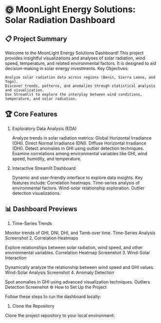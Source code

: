 # 🌞 MoonLight Energy Solutions: Solar Radiation Dashboard
## 📋 Project Summary

Welcome to the MoonLight Energy Solutions Dashboard! This project provides insightful visualizations and analyses of solar radiation, wind speed, temperature, and related environmental factors. It is designed to aid decision-making in solar energy investments.
Key Objectives:

    Analyze solar radiation data across regions (Benin, Sierra Leone, and Togo).
    Discover trends, patterns, and anomalies through statistical analysis and visualization.
    Use Streamlit to explore the interplay between wind conditions, temperature, and solar radiation.

## 🏆 Core Features
1. Exploratory Data Analysis (EDA)

    Analyze trends in solar radiation metrics:
        Global Horizontal Irradiance (GHI).
        Direct Normal Irradiance (DNI).
        Diffuse Horizontal Irradiance (DHI).
    Detect anomalies in GHI using outlier detection techniques.
    Examine correlations among environmental variables like GHI, wind speed, humidity, and temperature.

2. Interactive Streamlit Dashboard

    Dynamic and user-friendly interface to explore data insights.
    Key features include:
        Correlation heatmaps.
        Time-series analysis of environmental factors.
        Wind-solar relationship exploration.
        Outlier detection visualizations.

## 📊 Dashboard Previews
1. Time-Series Trends

Monitor trends of GHI, DNI, DHI, and Tamb over time.
Time-Series Analysis Screenshot
2. Correlation Heatmaps

Explore relationships between solar radiation, wind speed, and other environmental variables.
Correlation Heatmap Screenshot
3. Wind-Solar Interaction

Dynamically analyze the relationship between wind speed and GHI values.
Wind-Solar Analysis Screenshot
4. Anomaly Detection

Spot anomalies in GHI using advanced visualization techniques.
Outliers Detection Screenshot
⚙️ How to Set Up the Project

Follow these steps to run the dashboard locally:
1. Clone the Repository

Clone the project repository to your local environment:

``` git clone https://github.com/kidistbezabih/kaim-week-0
```